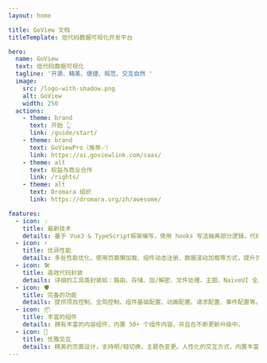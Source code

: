 ```yaml
---
layout: home

title: GoView 文档
titleTemplate: 低代码数据可视化开发平台

hero:
  name: GoView
  text: 低代码数据可视化
  tagline: '开源、精美、便捷、规范、交互自然 '
  image:
    src: /logo-with-shadow.png
    alt: GoView
    width: 250
  actions:
    - theme: brand
      text: 开始 👆
      link: /guide/start/
    - theme: brand
      text: GoViewPro（推荐✅）
      link: https://ai.goviewlink.com/saas/
    - theme: alt
      text: 权益与商业合作
      link: /rights/
    - theme: alt
      text: Dromara 组织
      link: https://dromara.org/zh/awesome/

features:
  - icon: 💡
    title: 最新技术
    details: 基于 Vue3 & TypeScript框架编写，使用 hooks 写法抽离部分逻辑，代码结构更加清晰。
  - icon: ⚡️
    title: 优异性能
    details: 多处性能优化，使用页面懒加载、组件动态注册、数据滚动加载等方式，提升页面渲染速度。
  - icon: 🛠️
    title: 高效代码封装
    details: 详细的工具类封装如：路由、存储、加/解密、文件处理、主题、NaiveUI 全局方法、组件等。
  - icon: 🛡️
    title: 完备的功能
    details: 提供项目控制、全局控制、组件基础配置、动画配置、请求配置、事件配置等。
  - icon: 📦
    title: 丰富的组件
    details: 拥有丰富的内容组件，内置 50+ 个组件内容，并且在不断更新升级中。
  - icon: 🔔
    title: 优雅交互
    details: 精美的页面设计，支持明/暗切换，主题色变更。人性化的交互方式，内置丰富快捷方案。
---
```


<script setup>
import { onMounted } from 'vue'
import { fetchReleaseTag, redirect } from './.vitepress/utils/fetchReleaseTag.js'

onMounted(() => {
  fetchReleaseTag('v1.3.x')
  redirect()
})
</script>
